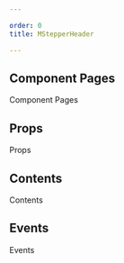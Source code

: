 ```yaml
---

order: 0
title: MStepperHeader

---
```

 
## Component Pages
 
Component Pages
 
## Props
 
Props
 
## Contents
 
Contents
 
## Events
 
Events
 
